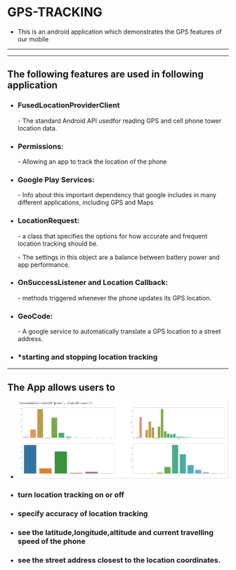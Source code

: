 # GPS-TRACKING
* This is an android application which demonstrates the GPS features of our mobile

 - - - - 
 ---------------------------------------

 ## The following features are used in following application
 
* ### FusedLocationProviderClient
   \- The standard Android API usedfor reading GPS and cell phone tower location data.
   
* ### Permissions:
   \- Allowing an app to track the location of the phone

* ### Google Play Services:
   \- Info about this important dependency that google includes in many different applications, including GPS and Maps 
   
* ### LocationRequest:
   \- a class that specifies the options for how accurate and frequent location tracking should be.
   
   \- The settings in this object are a balance between battery power and app performance.
   
* ### OnSuccessListener and Location Callback:
   \- methods triggered whenever the phone updates its GPS location.
   
* ### GeoCode:
   \- A google service to automatically translate a GPS location to a street address.
   
* ### *starting and stopping location tracking
   
---------------------------------------

## The App allows users to 

*   ![Alt text](https://github.com/kurdush/HOUSE-SALES-PREDICTION/blob/7a99ef4b580dc5ae87a026a24082181b22965193/Images/count_plot.png)
   
* ### turn location tracking on or off   

* ### specify accuracy of location tracking

* ### see the latitude,longitude,altitude and current travelling speed of the phone
 
* ### see the street address closest to the location coordinates.
 
 

    



